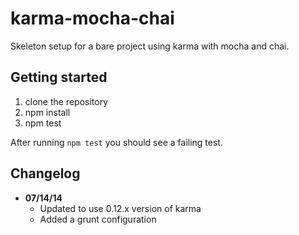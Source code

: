 karma-mocha-chai
================

Skeleton setup for a bare project using karma with mocha and chai.

## Getting started
1. clone the repository
2. npm install
3. npm test

After running `npm test` you should see a failing test.

## Changelog
* **07/14/14**
  * Updated to use 0.12.x version of karma
  * Added a grunt configuration